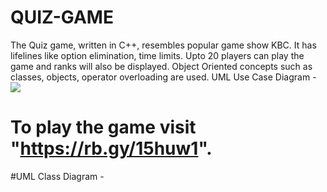 # QUIZ-GAME
The Quiz game, written in C++, resembles popular game show KBC. It has lifelines like option elimination, time limits.
Upto 20 players can play the game and ranks will also be displayed.
Object Oriented concepts such as classes, objects, operator overloading are used.
UML Use Case Diagram - <img src="https://embed.creately.com/2iYpMihM5DO?token=BT7FlKnig9nVpZxQ&type=svg">
# To play the game visit "https://rb.gy/15huw1".
#UML Class Diagram - <imd src="https://online.visual-paradigm.com/share.jsp?id=313633393139352d31=svg">
